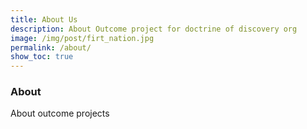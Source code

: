 ```yaml
---
title: About Us
description: About Outcome project for doctrine of discovery org
image: /img/post/firt_nation.jpg
permalink: /about/
show_toc: true
---
```

### About

About outcome projects
